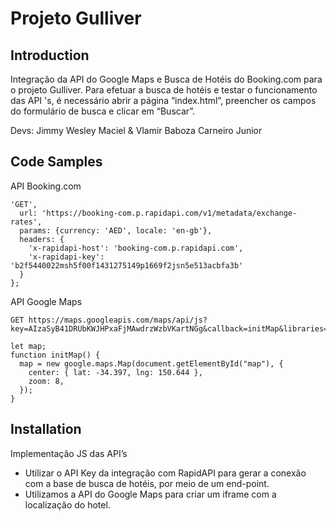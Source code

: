 # Projeto Gulliver

## Introduction 

Integração da API do Google Maps e Busca de Hotéis do Booking.com para o projeto Gulliver.
Para efetuar a busca de hotéis e testar o funcionamento das API 's, é necessário abrir a página “index.html”, preencher os campos do formulário de busca e clicar em “Buscar”.

Devs: 
Jimmy Wesley Maciel & 
Vlamir Baboza Carneiro Junior 

## Code Samples 

API Booking.com
```
'GET',
  url: 'https://booking-com.p.rapidapi.com/v1/metadata/exchange-rates',
  params: {currency: 'AED', locale: 'en-gb'},
  headers: {
    'x-rapidapi-host': 'booking-com.p.rapidapi.com',
    'x-rapidapi-key': 'b2f5440022msh5f00f1431275149p1669f2jsn5e513acbfa3b'
  }
};
```

API Google Maps
```
GET https://maps.googleapis.com/maps/api/js?key=AIzaSyB41DRUbKWJHPxaFjMAwdrzWzbVKartNGg&callback=initMap&libraries=&v=weekly

let map;
function initMap() {
  map = new google.maps.Map(document.getElementById("map"), {
    center: { lat: -34.397, lng: 150.644 },
    zoom: 8,
  });
}
```

## Installation 

Implementação JS das API’s

- Utilizar o API Key da integração com RapidAPI para gerar a conexão com a base de busca de hotéis, por meio de um end-point.
- Utilizamos a API do Google Maps para criar um iframe com a localização do hotel.
